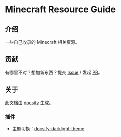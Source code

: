 # Minecraft Resource Guide

## 介绍

一些自己收录的 Minecraft 相关资源。

## 贡献

有哪里不对？想加新东西？提交 [Issue](https://github.com/Lyaiya/Minecraft-Resource-Guide/issues) / 发起 [PR](https://github.com/Lyaiya/Minecraft-Resource-Guide/pulls)。

## 关于

此文档由 [docsify](https://docsify.js.org/) 生成。

### 插件

- 主题切换：[docsify-darklight-theme](https://docsify-darklight-theme.boopathikumar.me/)

